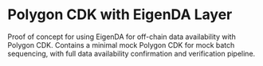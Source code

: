 # Polygon CDK with EigenDA Layer

Proof of concept for using EigenDA for off-chain data availability with Polygon CDK. Contains a minimal mock Polygon CDK for mock batch sequencing, with full data availability confirmation and verification pipeline.
